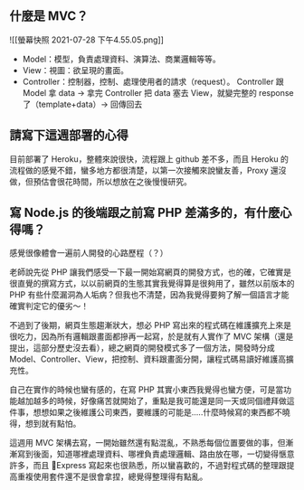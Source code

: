 ## 什麼是 MVC？

![[螢幕快照 2021-07-28 下午4.55.05.png]]

- Model：模型，負責處理資料、演算法、商業邏輯等等。
- View：視圖：欲呈現的畫面。
- Controller：控制器，控制、處理使用者的請求（request）。
  Controller 跟 Model 拿 data -> 拿完 Controller 把 data 塞去 View，就變完整的 response 了（template+data）-> 回傳回去

## 請寫下這週部署的心得

目前部署了 Heroku，整體來說很快，流程跟上 github 差不多，而且 Heroku 的流程做的感覺不錯，蠻多地方都很清楚，以第一次接觸來說蠻友善，Proxy 還沒做，但預估會很花時間，所以想放在之後慢慢研究。

## 寫 Node.js 的後端跟之前寫 PHP 差滿多的，有什麼心得嗎？

感覺很像體會一遍前人開發的心路歷程（？）

老師說先從 PHP 讓我們感受一下最一開始寫網頁的開發方式，也的確，它確實是很直覺的撰寫方式，以以前網頁的生態其實我覺得算是很夠用了，雖然以前版本的 PHP 有些什麼漏洞為人垢病？但我也不清楚，因為我覺得要夠了解一個語言才能確實判定它的優劣～！

不過到了後期，網頁生態趨漸狀大，想必 PHP 寫出來的程式碼在維護擴充上來是很吃力，因為所有邏輯跟畫面都摻再一起寫，於是就有人實作了 MVC 架構（還是提出，這部分歷史沒去看），總之網頁的開發模式多了一個方法，開發時分成 Model、Controller、View，把控制、資料跟畫面分開，讓程式碼易讀好維護高擴充性。

自己在實作的時候也蠻有感的，在寫 PHP 其實小東西我覺得也蠻方便，可是當功能越加越多的時候，好像痛苦就開始了，重點是我可能還是同一天或同個禮拜做這件事，想想如果之後維護公司東西，要維護的可能是.....什麼時候寫的東西都不曉得，想到就有點怕。

這週用 MVC 架構去寫，一開始雖然還有點混亂，不熟悉每個位置要做的事，但漸漸寫到後面，知道哪裡處理資料、哪裡負責處理邏輯、路由放在哪，一切變得愜意許多，而且 Express 寫起來也很熟悉，所以蠻喜歡的，不過對程式碼的整理跟提高重複使用套件還不是很會拿捏，總覺得整理得有點亂。
